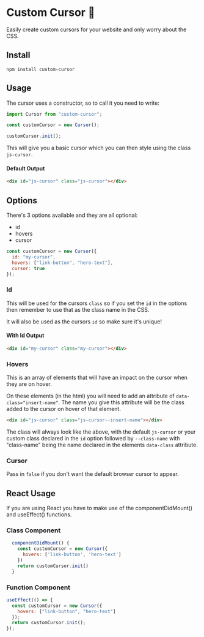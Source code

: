 # Custom Cursor 🙌

Easily create custom cursors for your website and only worry about the CSS.

## Install

`npm install custom-cursor`

## Usage

The cursor uses a constructor, so to call it you need to write:

```js
import Cursor from "custom-cursor";

const customCursor = new Cursor();

customCursor.init();
```

This will give you a basic cursor which you can then style using the class `js-cursor`.

#### Default Output

```html
<div id="js-cursor" class="js-cursor"></div>
```

## Options

There's 3 options available and they are all optional:

- id
- hovers
- cursor

```js
const customCursor = new Cursor({
  id: "my-cursor",
  hovers: ["link-button", "hero-text"],
  cursor: true
});
```

### Id

This will be used for the cursors `class` so if you set the `id` in the options then remember to use that as the class name in the CSS.

It will also be used as the cursors `id` so make sure it's unique!

#### With Id Output

```html
<div id="my-cursor" class="my-cursor"></div>
```

### Hovers

This is an array of elements that will have an impact on the cursor when they are on hover.

On these elements (in the html) you will need to add an attribute of `data-class="insert-name"`. The name you give this attribute will be the class added to the cursor on hover of that element.

```html
<div id="js-cursor" class="js-cursor--insert-name"></div>
```

The class will always look like the above, with the default `js-cursor` or your custom class declared in the `id` option followed by `--class-name` with "class-name" being the name declared in the elements `data-class` attribute.

### Cursor

Pass in `false` if you don't want the default browser cursor to appear.

## React Usage

If you are using React you have to make use of the componentDidMount() and useEffect() functions.

### Class Component

```js
  componentDidMount() {
    const customCursor = new Cursor({
      hovers: ['link-button', 'hero-text']
    })
    return customCursor.init()
  }
```

### Function Component

```js
useEffect(() => {
  const customCursor = new Cursor({
    hovers: ["link-button", "hero-text"]
  });
  return customCursor.init();
});
```
